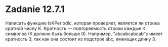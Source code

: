 # Zadanie 12.7.1
Написать функцию IsKPeriodic, которая проверяет, является ли строка кратной числу К. Кратность — повторяемость строки каждые К символов (К должно быть больше 0). Например, "abcabcabcab"c имеет кратность 3, так как она состоит из подстрок abc, имеющих длину 3.
